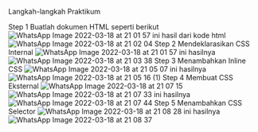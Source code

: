 Langkah-langkah Praktikum 

Step 1
Buatlah dokumen HTML seperti berikut
![WhatsApp Image 2022-03-18 at 21 01 57](https://user-images.githubusercontent.com/73973590/159025399-b53cf39c-4eba-4006-9c0e-f79118333965.jpeg)
ini hasil dari kode html 
![WhatsApp Image 2022-03-18 at 21 02 04](https://user-images.githubusercontent.com/73973590/159025641-1b9b1ecc-a29f-460b-9941-09cc092404d7.jpeg)
Step 2 
Mendeklarasikan CSS Internal
![WhatsApp Image 2022-03-18 at 21 01 57](https://user-images.githubusercontent.com/73973590/159025915-6b666898-6a5f-4241-ad87-c7de6c33b04d.jpeg)
ini hasilnya 
![WhatsApp Image 2022-03-18 at 21 03 38](https://user-images.githubusercontent.com/73973590/159025981-d38a591e-e3e3-40bf-9f1c-0e5b3c68d8f9.jpeg)
Step 3
Menambahkan Inline CSS
![WhatsApp Image 2022-03-18 at 21 05 07](https://user-images.githubusercontent.com/73973590/159026218-3870321a-71b6-47fa-8a3a-03cde16dad06.jpeg)
ini hasilnya 
![WhatsApp Image 2022-03-18 at 21 05 16 (1)](https://user-images.githubusercontent.com/73973590/159026269-464c6fd9-4a5b-4c20-9391-909208b9ae47.jpeg)
Step 4
Membuat CSS Eksternal
![WhatsApp Image 2022-03-18 at 21 07 15](https://user-images.githubusercontent.com/73973590/159026420-b6b88092-8717-494c-9f06-1f8b83810955.jpeg)
![WhatsApp Image 2022-03-18 at 21 07 33](https://user-images.githubusercontent.com/73973590/159026522-c75174bc-5ecf-4901-ad8a-e65a4c6f6001.jpeg)
ini hasilnya 
![WhatsApp Image 2022-03-18 at 21 07 44](https://user-images.githubusercontent.com/73973590/159026597-6ba348f1-a061-4e0c-af26-82eb71278c40.jpeg)
Step 5
Menambahkan CSS Selector
![WhatsApp Image 2022-03-18 at 21 08 28](https://user-images.githubusercontent.com/73973590/159026754-64313e85-b174-4b00-8326-a2803803f523.jpeg)
ini hasilnya 
![WhatsApp Image 2022-03-18 at 21 08 37](https://user-images.githubusercontent.com/73973590/159026817-1036e673-3d41-409f-ab04-8d930215fcc6.jpeg)


